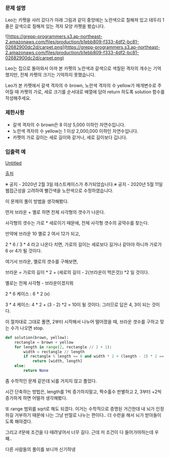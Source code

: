 ### **문제 설명**

Leo는 카펫을 사러 갔다가 아래 그림과 같이 중앙에는 노란색으로 칠해져 있고 테두리 1줄은 갈색으로 칠해져 있는 격자 모양 카펫을 봤습니다.

![https://grepp-programmers.s3.ap-northeast-2.amazonaws.com/files/production/b1ebb809-f333-4df2-bc81-02682900dc2d/carpet.png](https://grepp-programmers.s3.ap-northeast-2.amazonaws.com/files/production/b1ebb809-f333-4df2-bc81-02682900dc2d/carpet.png)

Leo는 집으로 돌아와서 아까 본 카펫의 노란색과 갈색으로 색칠된 격자의 개수는 기억했지만, 전체 카펫의 크기는 기억하지 못했습니다.

Leo가 본 카펫에서 갈색 격자의 수 brown, 노란색 격자의 수 yellow가 매개변수로 주어질 때 카펫의 가로, 세로 크기를 순서대로 배열에 담아 return 하도록 solution 함수를 작성해주세요.

### 제한사항

- 갈색 격자의 수 brown은 8 이상 5,000 이하인 자연수입니다.
- 노란색 격자의 수 yellow는 1 이상 2,000,000 이하인 자연수입니다.
- 카펫의 가로 길이는 세로 길이와 같거나, 세로 길이보다 깁니다.

### 입출력 예

[Untitled](https://www.notion.so/5f8d70ecd0f742d59e8201792ae866c8)

[출처](http://hsin.hr/coci/archive/2010_2011/contest4_tasks.pdf)

※ 공지 - 2020년 2월 3일 테스트케이스가 추가되었습니다.※ 공지 - 2020년 5월 11일 웹접근성을 고려하여 빨간색을 노란색으로 수정하였습니다.

이 문제의 풀이 방법을 생각해봤다.

먼저 브라운 + 옐로 하면 전체 사각형의 갯수가 나온다.

사각형의 갯수는 가로 * 세로이기 때문에, 전체 사각형 갯수의 공약수를 찾는다.

만약에 브라운 10 옐로 2 여서 12가 되고,

2 * 6 / 3 * 4 라고 나온다 치면, 가로의 길이는 세로보다 길거나 같아야 하니까 가로가 6 or 4가 될 것이다.

여기서 브라운, 옐로의 갯수를 구해보면,

브라운 = 가로의 길이 * 2 + (세로의 길이 - 2{브라운이 먹은것}) *2 일 것이다.

옐로는 전체 사각형 - 브라운이겠지뭐

2 * 6 케이스 : 6 * 2 (x)

3 * 4 케이스: 4 * 2 + (3 - 2) *2 = 10이 될 것이다. 그러므로 답은 4, 3이 되는 것이다.

이 절차대로 그대로 풀면, 2부터 시작해서 나누어 떨어졌을 때, 브라운 갯수를 구하고 맞는 수가 나오면 stop.

```python
def solution(brown, yellow):
    rectangle = brown + yellow
    for length in range(2, rectangle // 2 + 1):
        width = rectangle // length
        if rectangle % length == 0 and width * 2 + (length - 2) * 2 == brown and width >= length:
            return [width, length]
    else:
        return None
```

좀 수학적인 문제 같은데 뇌를 거치지 않고 풀었다.

시간 단축하는 방법은, length를 1씩 증가하지말고, 짝수홀수 판별하고 2, 3부터 +2씩 증가하게 하면 어떨까 생각해봤다.

또 range 범위를 sqrt로 해도 되겠다. 이거는 수학적으로 증명된 거긴한데 내 뇌가 인정하길 거부하기 때문에 나는 그냥 반절로 나누는 편이다.. 더 수련을 해서 뇌가 받아들이도록 해야겠다.

그리고 if문에 조건을 다 때려넣어서 너무 길다. 근데 저 조건이 다 들어가야하는데 우째..

다른 사람들의 풀이를 보니까 신기하넹
